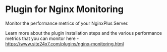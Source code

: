 
Plugin for Nginx Monitoring
===========================

Monitor the performance metrics of your NginxPlus Server.

Learn more about the plugin installation steps and the various performance metrics that you can monitor here - https://www.site24x7.com/plugins/nginx-monitoring.html
  

